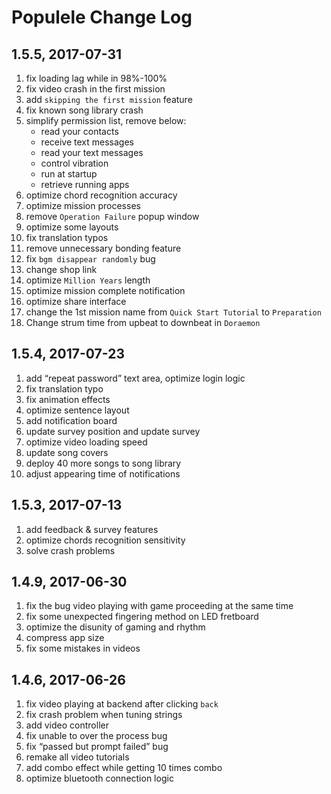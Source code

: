 # Populele Change Log

## 1.5.5, 2017-07-31

1. fix loading lag while in 98%-100%
2. fix video crash in the first mission
3. add `skipping the first mission` feature
4. fix known song library crash
5. simplify permission list, remove below:
    * read your contacts
    * receive text messages
    * read your text messages
    * control vibration
    * run at startup
    * retrieve running apps
6. optimize chord recognition accuracy
7. optimize mission processes
8. remove `Operation Failure` popup window
9. optimize some layouts
10. fix translation typos
11. remove unnecessary bonding feature
12. fix `bgm disappear randomly` bug
13. change shop link
14. optimize `Million Years` length
15. optimize mission complete notification
16. optimize share interface
17. change the 1st mission name from `Quick Start Tutorial` to `Preparation`
18. Change strum time from upbeat to downbeat in `Doraemon`

## 1.5.4, 2017-07-23

1. add “repeat password” text area, optimize login logic
2. fix translation typo
3. fix animation effects
4. optimize sentence layout
5. add notification board
6. update survey position and update survey
7. optimize video loading speed
8. update song covers
9. deploy 40 more songs to song library
10. adjust appearing time of notifications

## 1.5.3, 2017-07-13

1. add feedback & survey features
2. optimize chords recognition sensitivity
3. solve crash problems

## 1.4.9, 2017-06-30

1. fix the bug video playing with game proceeding at the same time
2. fix some unexpected fingering method on LED fretboard
3. optimize the disunity of gaming and rhythm
4. compress app size
5. fix some mistakes in videos

## 1.4.6, 2017-06-26

1. fix video playing at backend after clicking `back`
2. fix crash problem when tuning strings
3. add video controller
4. fix unable to over the process bug
5. fix “passed but prompt failed” bug
6. remake all video tutorials
7. add combo effect while getting 10 times combo
8. optimize bluetooth connection logic
